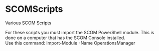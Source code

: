 # SCOMScripts
Various SCOM Scripts

For these scripts you must import the SCOM PowerShell module.  This is done on a computer that has the SCOM Console installed.  
Use this command:
Import-Module -Name OperationsManager  
